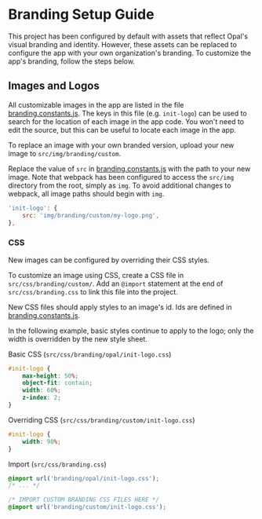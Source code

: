 # Branding Setup Guide

This project has been configured by default with assets that reflect Opal's visual branding and identity.
However, these assets can be replaced to configure the app with your own organization's branding.
To customize the app's branding, follow the steps below.

## Images and Logos

All customizable images in the app are listed in the file [branding.constants.js](/src/js/constants/branding.constants.js).
The keys in this file (e.g. `init-logo`) can be used to search for the location of each image in the app code.
You won't need to edit the source, but this can be useful to locate each image in the app.

To replace an image with your own branded version, upload your new image to `src/img/branding/custom`.

Replace the value of `src` in [branding.constants.js](/src/js/constants/branding.constants.js) with the path to your new image.
Note that webpack has been configured to access the `src/img` directory from the root, simply as `img`.
To avoid additional changes to webpack, all image paths should begin with `img`.

```javascript
'init-logo': {
    src: 'img/branding/custom/my-logo.png',
},
```

### CSS

New images can be configured by overriding their CSS styles.

To customize an image using CSS, create a CSS file in `src/css/branding/custom/`.
Add an `@import` statement at the end of `src/css/branding.css` to link this file into the project.

New CSS files should apply styles to an image's id. Ids are defined in [branding.constants.js](/src/js/constants/branding.constants.js).

In the following example, basic styles continue to apply to the logo;
only the width is overridden by the new style sheet.

Basic CSS (`src/css/branding/opal/init-logo.css`)
```css
#init-logo {
    max-height: 50%;
    object-fit: contain;
    width: 60%;
    z-index: 2;
}
```

Overriding CSS (`src/css/branding/custom/init-logo.css`)
```css
#init-logo {
    width: 90%;
}
```

Import (`src/css/branding.css`)
```css
@import url('branding/opal/init-logo.css');
/* ... */

/* IMPORT CUSTOM BRANDING CSS FILES HERE */
@import url('branding/custom/init-logo.css');
```
